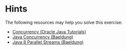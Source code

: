 # Hints

The following resources may help you solve this exercise:

- [Concurrency (Oracle Java Tutorials)](https://docs.oracle.com/javase/tutorial/essential/concurrency)
- [Java Concurrency (Baeldung)](https://www.baeldung.com/java-concurrency)
- [Java 8 Parallel Streams (Baeldung)](https://www.baeldung.com/java-8-streams#parallel-streams)
